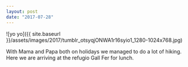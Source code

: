 ```yaml
---
layout: post
date: "2017-07-28"
---
```


![yo yo]({{ site.baseurl }}/assets/images/2017/tumblr_otsyqjONWA1r16syio1_1280-1024x768.jpg)

With Mama and Papa both on holidays we managed to do a lot of hiking. Here we are arriving at the refugio Gall Fer for lunch.
